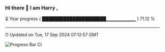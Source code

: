 ### Hi there 👋 I am Harry , 

⏳ Year progress { █████████████████████▁▁▁▁▁▁▁▁▁ } 71.12 %

---

⏰ Updated on Tue, 17 Sep 2024 07:12:57 GMT

![Progress Bar CI](https://github.com/duykhang68/duykhang68/workflows/Progress%20Bar%20CI/badge.svg)
